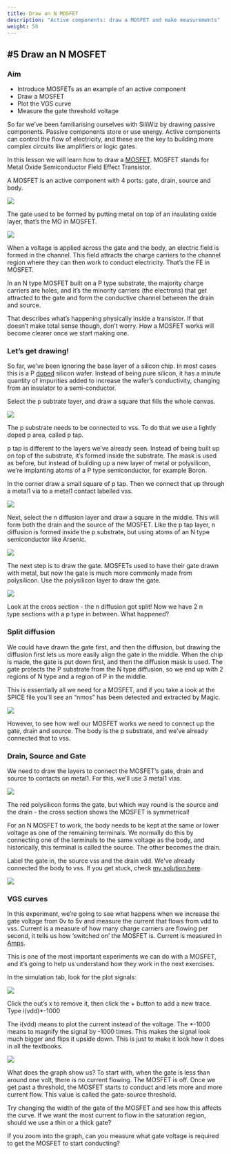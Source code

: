 ```yaml
---
title: Draw an N MOSFET
description: "Active components: draw a MOSFET and make measurements"
weight: 50
---
```


#5 Draw an N MOSFET
-------------------

### Aim

*   Introduce MOSFETs as an example of an active component
*   Draw a MOSFET
*   Plot the VGS curve
*   Measure the gate threshold voltage

So far we’ve been familiarising ourselves with SiliWiz by drawing passive components. Passive components store or use energy. Active components can control the flow of electricity, and these are the key to building more complex circuits like amplifiers or logic gates.

In this lesson we will learn how to draw a [MOSFET](https://www.google.com/url?q=https://www.zerotoasiccourse.com/terminology/mosfet/&sa=D&source=editors&ust=1677096507849680&usg=AOvVaw03QXFeoGspIZA_AjVJ7GJL). MOSFET stands for Metal Oxide Semiconductor Field Effect Transistor.

A MOSFET is an active component with 4 ports: gate, drain, source and body.

![](../images/image10.png)

The gate used to be formed by putting metal on top of an insulating oxide layer, that’s the MO in MOSFET.

![](../images/image51.png)

When a voltage is applied across the gate and the body, an electric field is formed in the channel. This field attracts the charge carriers to the channel region where they can then work to conduct electricity. That’s the FE in MOSFET.

In an N type MOSFET built on a P type substrate, the majority charge carriers are holes, and it’s the minority carriers (the electrons) that get attracted to the gate and form the conductive channel between the drain and source.

That describes what’s happening physically inside a transistor. If that doesn’t make total sense though, don’t worry. How a MOSFET works will become clearer once we start making one.

### Let’s get drawing!

So far, we’ve been ignoring the base layer of a silicon chip. In most cases this is a P [doped](https://www.google.com/url?q=https://www.zerotoasiccourse.com/terminology/doping/&sa=D&source=editors&ust=1677096507852598&usg=AOvVaw3guiHor4WOzK1OUBJqLPnv) silicon wafer. Instead of being pure silicon, it has a minute quantity of impurities added to increase the wafer’s conductivity, changing from an insulator to a semi-conductor.

Select the p subtrate layer, and draw a square that fills the whole canvas.

![](../images/image12.png)

The p substrate needs to be connected to vss. To do that we use a lightly doped p area, called p tap.

p tap is different to the layers we’ve already seen. Instead of being built up on top of the substrate, it’s formed inside the substrate. The mask is used as before, but instead of building up a new layer of metal or polysilicon, we’re implanting atoms of a P type semiconductor, for example Boron.

In the corner draw a small square of p tap. Then we connect that up through a metal1 via to a metal1 contact labelled vss.

![](../images/image33.png)

Next, select the n diffusion layer and draw a square in the middle. This will form both the drain and the source of the MOSFET. Like the p tap layer, n diffusion is formed inside the p substrate, but using atoms of an N type semiconductor like Arsenic.

![](../images/image14.png)

The next step is to draw the gate. MOSFETs used to have their gate drawn with metal, but now the gate is much more commonly made from polysilicon. Use the polysilicon layer to draw the gate.

![](../images/image50.png)

Look at the cross section - the n diffusion got split! Now we have 2 n type sections with a p type in between. What happened?

### Split diffusion

We could have drawn the gate first, and then the diffusion, but drawing the diffusion first lets us more easily align the gate in the middle. When the chip is made, the gate is put down first, and then the diffusion mask is used. The gate protects the P substrate from the N type diffusion, so we end up with 2 regions of N type and a region of P in the middle.

This is essentially all we need for a MOSFET, and if you take a look at the SPICE file you’ll see an “nmos” has been detected and extracted by Magic.

![](../images/image25.png)

However, to see how well our MOSFET works we need to connect up the gate, drain and source. The body is the p substrate, and we’ve already connected that to vss.

### Drain, Source and Gate

We need to draw the layers to connect the MOSFET’s gate, drain and source to contacts on metal1. For this, we’ll use 3 metal1 vias.

![](../images/image48.png)

The red polysilicon forms the gate, but which way round is the source and the drain - the cross section shows the MOSFET is symmetrical!

For an N MOSFET to work, the body needs to be kept at the same or lower voltage as one of the remaining terminals. We normally do this by connecting one of the terminals to the same voltage as the body, and historically, this terminal is called the source. The other becomes the drain.

Label the gate in, the source vss and the drain vdd. We’ve already connected the body to vss. If you get stuck, check [my s](https://www.google.com/url?q=http://app.siliwiz.com/?preset%3Dnmosfet&sa=D&source=editors&ust=1677096507861190&usg=AOvVaw08aih5qEXFT1-Dl3SAuope)[olution he](https://www.google.com/url?q=http://app.siliwiz.com/?preset%3Dnmosfet&sa=D&source=editors&ust=1677096507861595&usg=AOvVaw1FNSXRSQuoAKtBa-RpcVZs)[re](https://www.google.com/url?q=http://app.siliwiz.com/?preset%3Dnmosfet&sa=D&source=editors&ust=1677096507861857&usg=AOvVaw3-LLkFtuKGHosd13ZJX8Lj).

![](../images/image28.png)

### VGS curves

In this experiment, we’re going to see what happens when we increase the gate voltage from 0v to 5v and measure the current that flows from vdd to vss. Current is a measure of how many charge carriers are flowing per second, it tells us how ‘switched on’ the MOSFET is. Current is measured in [Amps](https://www.google.com/url?q=https://en.wikipedia.org/wiki/Ampere&sa=D&source=editors&ust=1677096507862781&usg=AOvVaw180Y96noDkpSwYrQqgnJ7_).

This is one of the most important experiments we can do with a MOSFET, and it’s going to help us understand how they work in the next exercises.

In the simulation tab, look for the plot signals:

![](../images/image29.png)

Click the out’s x to remove it, then click the + button to add a new trace. Type i(vdd)\*-1000

The i(vdd) means to plot the current instead of the voltage. The \*-1000 means to magnify the signal by -1000 times. This makes the signal look much bigger and flips it upside down. This is just to make it look how it does in all the textbooks.

![](../images/image23.png)

What does the graph show us? To start with, when the gate is less than around one volt, there is no current flowing. The MOSFET is off. Once we get past a threshold, the MOSFET starts to conduct and lets more and more current flow. This value is called the gate-source threshold.

Try changing the width of the gate of the MOSFET and see how this affects the curve. If we want the most current to flow in the saturation region, should we use a thin or a thick gate?

If you zoom into the graph, can you measure what gate voltage is required to get the MOSFET to start conducting?
